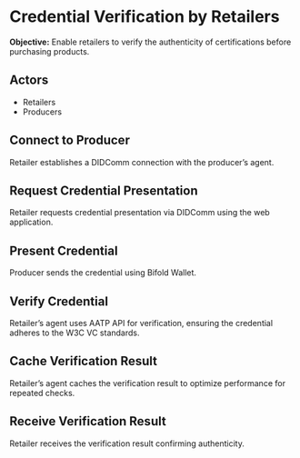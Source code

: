 
# Credential Verification by Retailers
**Objective:** Enable retailers to verify the authenticity of certifications before purchasing products.

## Actors
- Retailers
- Producers

## Connect to Producer
Retailer establishes a DIDComm connection with the producer’s agent.

## Request Credential Presentation
Retailer requests credential presentation via DIDComm using the web application.

## Present Credential
Producer sends the credential using Bifold Wallet.

## Verify Credential
Retailer’s agent uses AATP API for verification, ensuring the credential adheres to the W3C VC standards.

## Cache Verification Result
Retailer’s agent caches the verification result to optimize performance for repeated checks.

## Receive Verification Result
Retailer receives the verification result confirming authenticity.
